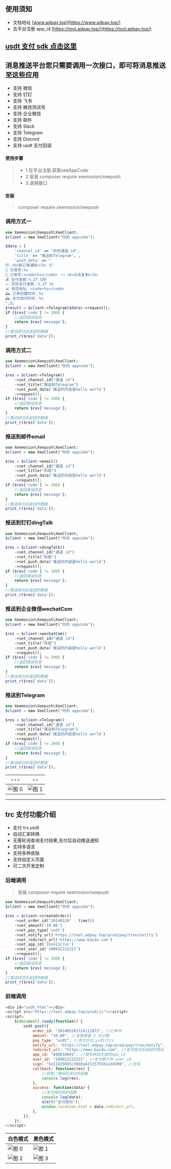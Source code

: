 ## 使用须知
- 文档地址 [www.adpay.top](https://www.adpay.top/)
- 去平台注册 app_id  [https://tool.adpay.top/](https://tool.adpay.top/)



## [usdt 支付 sdk 点击这里](#trc-支付功能介绍)




## 消息推送平台您只需要调用一次接口，即可将消息推送至这些应用
- 支持 微信
- 支持 钉钉
- 支持 飞书
- 支持 微信测试号
- 支持 企业微信
- 支持 邮件
- 支持 Slack
- 支持 Telegram
- 支持 Discord 
- 支持 usdt 支付回调

#### 使用步骤
> - 1.在平台注册,获取xeeAppCode
> - 2.安装 composer require xeemosion/xeepush 
> - 3.调用接口


#### 安装
> composer require xeemosion/xeepush 

### 调用方式一


```php
use Xeemosion\Xeepush\XeeClient;
$client = new XeeClient("你的 appcode");

$data = [
    'channel_id' => "你的通道 id",
    'title' => "推送到Telegram", ,
    'push_data' => "
📦 <b>新订单通知</b> 📦
📝 交易号:%s
📝 订单号:<code>%s</code> 👈 <b>点击复制</b>
💰 支付金额:%.2f CNY
📈 实际支付金额：%.2f %s
📊 钱包地址：<code>%s</code>
🕰️ 订单创建时间：%s
🕰️ 支付成功时间：%s
",];
$result = $client->Telegram($data)->request();
if ($res['code'] != 200) {
    //返回错误信息
    return $res['message'];
} 
//推送成功后返回的数据
print_r($res['data']);
```


### 调用方式二


```php
use Xeemosion\Xeepush\XeeClient;
$client = new XeeClient("你的 appcode");

$res = $client->Telegram()
    ->set_channel_id("通道 id")
    ->set_title("推送到Telegram")
    ->set_push_data('推送的内容是hello world')
    ->request();
if ($res['code'] != 200) {
    //返回错误信息
    return $res['message'];
} 
//推送成功后返回的数据
print_r($res['data']);

```




### 推送到邮件email


```php
use Xeemosion\Xeepush\XeeClient;
$client = new XeeClient("你的 appcode");

$res = $client->email()
    ->set_channel_id("通道 id")
    ->set_title("标题")
    ->set_push_data('推送的内容是hello world')
    ->request();
if ($res['code'] != 200) {
    //返回错误信息
    return $res['message'];
} 
//推送成功后返回的数据
print_r($res['data']);
```


### 推送到钉钉dingTalk


```php
use Xeemosion\Xeepush\XeeClient;
$client = new XeeClient("你的 appcode");

$res = $client->dingTalk()
    ->set_channel_id("通道 id")
    ->set_title("标题")
    ->set_push_data('推送的内容是hello world')
    ->request();
if ($res['code'] != 200) {
    //返回错误信息
    return $res['message'];
} 
//推送成功后返回的数据
print_r($res['data']);
```


### 推送到企业微信wechatCom


```php
use Xeemosion\Xeepush\XeeClient;
$client = new XeeClient("你的 appcode");

$res = $client->wechatCom()
    ->set_channel_id("通道 id")
    ->set_title("标题")
    ->set_push_data('推送的内容是hello world')
    ->request();
if ($res['code'] != 200) {
    //返回错误信息
    return $res['message'];
} 
//推送成功后返回的数据
print_r($res['data']);
```

### 推送到Telegram


```php
use Xeemosion\Xeepush\XeeClient;
$client = new XeeClient("你的 appcode");

$res = $client->Telegram()
    ->set_channel_id("通道 id")
    ->set_title("推送到Telegram")
    ->set_push_data('推送的内容是hello world')
    ->request();
if ($res['code'] != 200) {
    //返回错误信息
    return $res['message'];
} 
//推送成功后返回的数据
print_r($res['data']);

```


| ---                                                               | --                                                                |
| ----------------------------------------------------------------- | ----------------------------------------------------------------- |
| ![图 0](https://imgs3.adpay.top/doc/2024-09-20-14-50-2002443.png) | ![图 1](https://imgs3.adpay.top/doc/2024-09-20-14-51-2580584.png) |



---


## trc 支付功能介绍
- 支付 trx,usdt
- 自动汇率转换
- 无需轮询查询支付结果,支付后自动推送通知
- 支持多语言
- 支持多种皮肤
- 支持自定义页面
- 可二次开发定制





### 后端调用
> 安装 composer require xeemosion/xeepush 

```php
use Xeemosion\Xeepush\XeeClient;
$client = new XeeClient("你的 appcode");

$res = $client->createOrder()
    ->set_order_id("20140520" . time())
    ->set_amount('10.00')
    ->set_pay_type('usdt')
    ->set_notify_url('https://tool.adpay.top/prod/pay/tron/notify')
    ->set_redirect_url('https://www.baidu.com')
    ->set_app_id('1bx411c7us')
    ->set_user_id('100012222222')
    ->request();
if ($res['code'] != 200) {
    //返回错误信息
    return $res['message'];
} 
//推送成功后返回的数据
print_r($res['data']);
```


### 前端调用

```javascript
<div id="usdt_html"></div>
<script src="https://tool.adpay.top/prod/js"></script>
<script>
    $(document).ready(function() {
        usdt.post({
            order_id: "201405201724111872", //订单号
            amount: "10.00", //金额保留 2 位小数
            pay_type: "usdt", //支付方式,usdt/trx
            notify_url: "https://tool.adpay.top/prod/pay/tron/notify", //回调地址
            redirect_url: "https://www.baidu.com", //支付成功后返回的地址
            app_id: "888810001", //填写网站生成的app_id
            user_id: "100012222222", //支付客户的 user_id
            sign: "5e118256b5c30dda4211575581a3d300", //签名
            callback: function(res) {
                //获取二维码后显示的函数
                console.log(res);
            },
            success: function(data) {
                //支付成功后的函数
                console.log(data);
                alert("支付成功");
                window.location.href = data.redirect_url;
            },
        });
    });
</script>
```

| 白色模式                                                          | 黑色模式                                                          |
| ----------------------------------------------------------------- | ----------------------------------------------------------------- |
| ![图 0](https://imgs3.adpay.top/doc/2024-08-28-11-40-4738963.png) | ![图 1](https://imgs3.adpay.top/doc/2024-08-28-11-44-0840877.png) |
| ![图 2](https://imgs3.adpay.top/doc/2024-08-28-11-48-2905514.png) | ![图 3](https://imgs3.adpay.top/doc/2024-08-28-11-49-0977992.png) |




